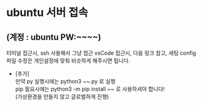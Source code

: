 # ubuntu 서버 접속 
## (계정 : ubuntu PW:~~~~)

터미널 접근시, ssh 사용해서 그냥 접근
vsCode 접근시, 다음 <a herf='https://jstar0525.tistory.com/14'>링크</a> 참고, 세팅 config 파일 수정은 개인설정에 맞춰 비슷하게 해주시면 됩니다.

+ [추가]   
    만약 py 실행시에는 python3 ~~.py 로 실행   
    pip 필요시에는 python3 -m pip install ~~ 로 사용하셔야 합니다!   
    (가상환경을 만들지 않고 글로벌하게 진행)